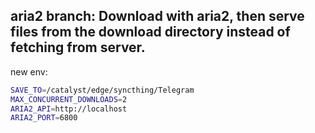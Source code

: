 ## aria2 branch: Download with aria2, then serve files from the download directory instead of fetching from server.
new env:
```sh
SAVE_TO=/catalyst/edge/syncthing/Telegram
MAX_CONCURRENT_DOWNLOADS=2
ARIA2_API=http://localhost
ARIA2_PORT=6800
```